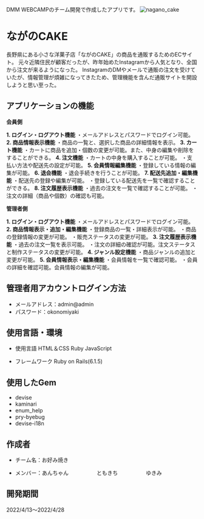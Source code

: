 DMM WEBCAMPのチーム開発で作成したアプリです。
![nagano_cake](https://user-images.githubusercontent.com/100661771/165200389-077c149d-b48c-440b-b009-8399e5df3fe9.jpg)

# ながのCAKE

長野県にある小さな洋菓子店「ながのCAKE」の商品を通販するためのECサイト。
元々近隣住民が顧客だったが、昨年始めたInstagramから人気となり、全国から注文が来るようになった。
InstagramのDMやメールで通販の注文を受けていたが、情報管理が煩雑になってきたため、管理機能を含んだ通販サイトを開設しようと思い至った。

## アプリケーションの機能

**会員側**

**1. ログイン・ログアウト機能**
 ・メールアドレスとパスワードでログイン可能。
**2. 商品情報表示機能**
 ・商品の一覧と、選択した商品の詳細情報を表示。
**3. カート機能**
 ・カートに商品を追加・個数の変更が可能。また、中身の編集や削除をすることができる。
**4. 注文機能**
 ・カートの中身を購入することが可能。
 ・支払い方法や配送先の設定が可能。
**5. 会員情報編集機能**
 ・登録している情報の編集が可能。
**6. 退会機能**
 ・退会手続きを行うことが可能。
**7. 配送先追加・編集機能**
 ・配送先の登録や編集が可能。
 ・登録している配送先を一覧で確認することができる。
**8. 注文履歴表示機能**
 ・過去の注文を一覧で確認することが可能。
 ・注文の詳細（商品や個数）の確認も可能。

**管理者側**

**1. ログイン・ログアウト機能**
 ・メールアドレスとパスワードでログイン可能。
**2. 商品情報表示・追加・編集機能**
 ・登録商品の一覧・詳細表示が可能。
 ・商品の登録情報の変更が可能。
 ・販売ステータスの変更が可能。
**3. 注文履歴表示機能**
 ・過去の注文一覧を表示可能。
 ・注文の詳細の確認が可能。注文ステータスと制作ステータスの変更が可能。
**4. ジャンル設定機能**
 ・商品ジャンルの追加と変更が可能。
**5. 会員情報表示・編集機能**
 ・会員情報を一覧で確認可能。
 ・会員の詳細を確認可能。会員情報の編集が可能。


## 管理者用アカウントログイン方法

* メールアドレス：admin@admin
* パスワード：okonomiyaki

## 使用言語・環境

* 使用言語
  HTML＆CSS
Ruby
JavaScript

* フレームワーク
Ruby on Rails(6.1.5)

## 使用したGem

* devise
* kaminari
* enum_help
* pry-byebug
* devise-i18n

## 作成者

* チーム名：お好み焼き

* メンバー：あんちゃん
　　　　　ともきち
　　　　　ゆきみ

## 開発期間

2022/4/13〜2022/4/28

